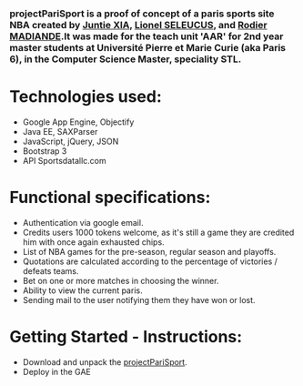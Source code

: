### projectPariSport is a proof of concept  of a paris sports site NBA created by <a href="https://github.com/xiajunt">Juntie XIA</a>, <a href="https://github.com/lionelseleucus">Lionel SELEUCUS</a>, and <a href="https://github.com/rmadiande">Rodier MADIANDE</a>.It was made for the teach unit 'AAR' for 2nd year master students at Université Pierre et Marie Curie (aka Paris 6), in the Computer Science Master, speciality STL.

# Technologies used:
* Google App Engine, Objectify
* Java EE, SAXParser
* JavaScript, jQuery, JSON
* Bootstrap 3
* API Sportsdatallc.com

# Functional specifications:
* Authentication via google email.
* Credits users 1000 tokens welcome, as it's still a game they are credited him with once again exhausted chips.
* List of NBA games for the pre-season, regular season and playoffs.
* Quotations are calculated according to the percentage of victories / defeats teams.
* Bet on one or more matches in choosing the winner.
* Ability to view the current paris.
* Sending mail to the user notifying them they have won or lost.

# Getting Started - Instructions:
* Download and unpack the <a href="https://github.com/xiajunt/projectPariSport.git">projectPariSport</a>.
* Deploy in the GAE